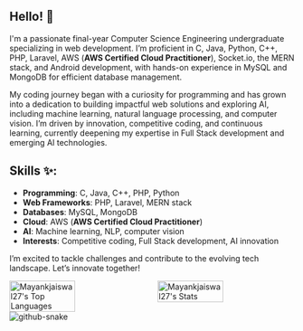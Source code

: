 ## Hello! 👋

I'm a passionate final-year Computer Science Engineering undergraduate specializing in web development. I’m proficient in C, Java, Python, C++, PHP, Laravel, AWS (**AWS Certified Cloud Practitioner**), Socket.io, the MERN stack, and Android development, with hands-on experience in MySQL and MongoDB for efficient database management.

My coding journey began with a curiosity for programming and has grown into a dedication to building impactful web solutions and exploring AI, including machine learning, natural language processing, and computer vision. I’m driven by innovation, competitive coding, and continuous learning, currently deepening my expertise in Full Stack development and emerging AI technologies.

## Skills ✨:
- **Programming**: C, Java, C++, PHP, Python  
- **Web Frameworks**: PHP, Laravel, MERN stack  
- **Databases**: MySQL, MongoDB
- **Cloud**: AWS (**AWS Certified Cloud Practitioner**)  
- **AI**: Machine learning, NLP, computer vision  
- **Interests**: Competitive coding, Full Stack development, AI innovation  

I’m excited to tackle challenges and contribute to the evolving tech landscape. Let’s innovate together!

<div style="display: flex; justify-content: space-between; gap: 10px;">
    <img src="https://github-readme-stats.vercel.app/api/top-langs/?username=Mayankjaiswal27&theme=highcontrast&show_icons=true&hide_border=true&layout=compact" alt="Mayankjaiswal27's Top Languages" width="48%" height="40%" />
    <img src="https://github-readme-stats.vercel.app/api?username=Mayankjaiswal27&theme=highcontrast&show_icons=true&hide_border=true&count_private=true" alt="Mayankjaiswal27's Stats" width="48%" height="50%" />
</div>

<picture>
  <source media="(prefers-color-scheme: dark)" srcset="https://raw.githubusercontent.com/tobiasmeyhoefer/tobiasmeyhoefer/output/github-snake-dark.svg" />
  <source media="(prefers-color-scheme: light)" srcset="https://raw.githubusercontent.com/tobiasmeyhoefer/tobiasmeyhoefer/output/github-snake.svg" />
  <img alt="github-snake" src="https://raw.githubusercontent.com/tobiasmeyhoefer/tobiasmeyhoefer/output/github-snake.svg" />
</picture>
